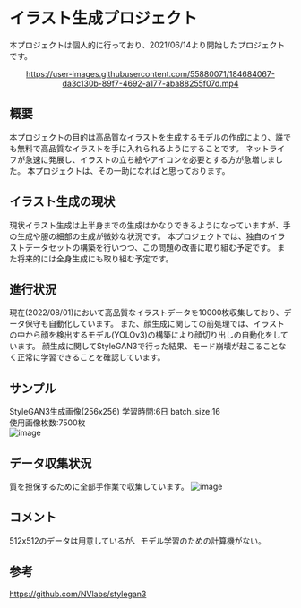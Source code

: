 # イラスト生成プロジェクト
本プロジェクトは個人的に行っており、2021/06/14より開始したプロジェクトです。

<div align="center">

https://user-images.githubusercontent.com/55880071/184684067-da3c130b-89f7-4692-a177-aba88255f07d.mp4

</div>

## 概要
本プロジェクトの目的は高品質なイラストを生成するモデルの作成により、誰でも無料で高品質なイラストを手に入れられるようにすることです。
ネットライフが急速に発展し、イラストの立ち絵やアイコンを必要とする方が急増しました。
本プロジェクトは、その一助になればと思っております。

## イラスト生成の現状
現状イラスト生成は上半身までの生成はかなりできるようになっていますが、手の生成や服の細部の生成が微妙な状況です。
本プロジェクトでは、独自のイラストデータセットの構築を行いつつ、この問題の改善に取り組む予定です。
また将来的には全身生成にも取り組む予定です。

## 進行状況
現在(2022/08/01)において高品質なイラストデータを10000枚収集しており、データ保守も自動化しています。
また、顔生成に関しての前処理では、イラストの中から顔を検出するモデル(YOLOv3)の構築により顔切り出しの自動化をしています。
顔生成に関してStyleGAN3で行った結果、モード崩壊が起こることなく正常に学習できることを確認しています。

## サンプル
StyleGAN3生成画像(256x256)
学習時間:6日
batch_size:16\
使用画像枚数:7500枚\
![image](https://user-images.githubusercontent.com/55880071/184714950-d3c9232a-d248-412f-a49c-9104394ce5ee.png)
## データ収集状況
質を担保するために全部手作業で収集しています。
![image](https://user-images.githubusercontent.com/55880071/187723325-4a5fe061-97c3-488b-91e5-9026f33303c4.png)

## コメント
512x512のデータは用意しているが、モデル学習のための計算機がない。

## 参考
https://github.com/NVlabs/stylegan3
